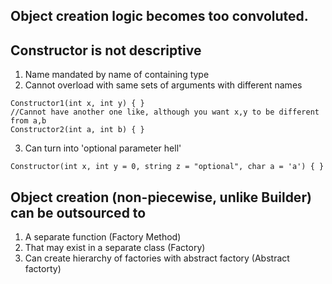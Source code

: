 ## Object creation logic becomes too convoluted.
## Constructor is not descriptive
  1. Name mandated by name of containing type
  2. Cannot overload with same sets of arguments with different names
  ```
  Constructor1(int x, int y) { }
  //Cannot have another one like, although you want x,y to be different from a,b
  Constructor2(int a, int b) { }
  ```
  3. Can turn into 'optional parameter hell'
  ```
  Constructor(int x, int y = 0, string z = "optional", char a = 'a') { }
  ```
## Object creation (non-piecewise, unlike Builder) can be outsourced to
  1. A separate function (Factory Method)
  2. That may exist in a separate class (Factory)
  3. Can create hierarchy of factories with abstract factory (Abstract factorty)